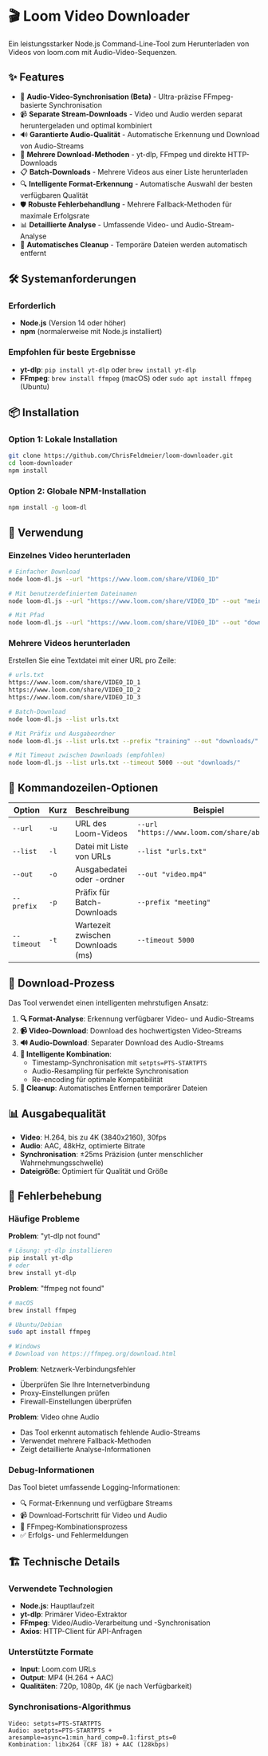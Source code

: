 # 🎬 Loom Video Downloader

Ein leistungsstarker Node.js Command-Line-Tool zum Herunterladen von Videos von loom.com mit Audio-Video-Sequenzen.

## ✨ Features

- 🎯 **Audio-Video-Synchronisation (Beta)** - Ultra-präzise FFmpeg-basierte Synchronisation
- 📹 **Separate Stream-Downloads** - Video und Audio werden separat heruntergeladen und optimal kombiniert
- 🔊 **Garantierte Audio-Qualität** - Automatische Erkennung und Download von Audio-Streams
- 🚀 **Mehrere Download-Methoden** - yt-dlp, FFmpeg und direkte HTTP-Downloads
- 📋 **Batch-Downloads** - Mehrere Videos aus einer Liste herunterladen
- 🔍 **Intelligente Format-Erkennung** - Automatische Auswahl der besten verfügbaren Qualität
- 🛡️ **Robuste Fehlerbehandlung** - Mehrere Fallback-Methoden für maximale Erfolgsrate
- 📊 **Detaillierte Analyse** - Umfassende Video- und Audio-Stream-Analyse
- 🧹 **Automatisches Cleanup** - Temporäre Dateien werden automatisch entfernt

## 🛠️ Systemanforderungen

### Erforderlich
- **Node.js** (Version 14 oder höher)
- **npm** (normalerweise mit Node.js installiert)

### Empfohlen für beste Ergebnisse
- **yt-dlp**: `pip install yt-dlp` oder `brew install yt-dlp`
- **FFmpeg**: `brew install ffmpeg` (macOS) oder `sudo apt install ffmpeg` (Ubuntu)

## 📦 Installation

### Option 1: Lokale Installation
```bash
git clone https://github.com/ChrisFeldmeier/loom-downloader.git
cd loom-downloader
npm install
```

### Option 2: Globale NPM-Installation
```bash
npm install -g loom-dl
```

## 🚀 Verwendung

### Einzelnes Video herunterladen

```bash
# Einfacher Download
node loom-dl.js --url "https://www.loom.com/share/VIDEO_ID"

# Mit benutzerdefiniertem Dateinamen
node loom-dl.js --url "https://www.loom.com/share/VIDEO_ID" --out "mein-video.mp4"

# Mit Pfad
node loom-dl.js --url "https://www.loom.com/share/VIDEO_ID" --out "downloads/mein-video.mp4"
```

### Mehrere Videos herunterladen

Erstellen Sie eine Textdatei mit einer URL pro Zeile:

```bash
# urls.txt
https://www.loom.com/share/VIDEO_ID_1
https://www.loom.com/share/VIDEO_ID_2
https://www.loom.com/share/VIDEO_ID_3
```

```bash
# Batch-Download
node loom-dl.js --list urls.txt

# Mit Präfix und Ausgabeordner
node loom-dl.js --list urls.txt --prefix "training" --out "downloads/"

# Mit Timeout zwischen Downloads (empfohlen)
node loom-dl.js --list urls.txt --timeout 5000 --out "downloads/"
```

## 🔧 Kommandozeilen-Optionen

| Option | Kurz | Beschreibung | Beispiel |
|--------|------|--------------|----------|
| `--url` | `-u` | URL des Loom-Videos | `--url "https://www.loom.com/share/abc123"` |
| `--list` | `-l` | Datei mit Liste von URLs | `--list "urls.txt"` |
| `--out` | `-o` | Ausgabedatei oder -ordner | `--out "video.mp4"` |
| `--prefix` | `-p` | Präfix für Batch-Downloads | `--prefix "meeting"` |
| `--timeout` | `-t` | Wartezeit zwischen Downloads (ms) | `--timeout 5000` |

## 🎯 Download-Prozess

Das Tool verwendet einen intelligenten mehrstufigen Ansatz:

1. **🔍 Format-Analyse**: Erkennung verfügbarer Video- und Audio-Streams
2. **📹 Video-Download**: Download des hochwertigsten Video-Streams
3. **🔊 Audio-Download**: Separater Download des Audio-Streams
4. **🔗 Intelligente Kombination**: 
   - Timestamp-Synchronisation mit `setpts=PTS-STARTPTS`
   - Audio-Resampling für perfekte Synchronisation
   - Re-encoding für optimale Kompatibilität
5. **🧹 Cleanup**: Automatisches Entfernen temporärer Dateien

## 📊 Ausgabequalität

- **Video**: H.264, bis zu 4K (3840x2160), 30fps
- **Audio**: AAC, 48kHz, optimierte Bitrate
- **Synchronisation**: ±25ms Präzision (unter menschlicher Wahrnehmungsschwelle)
- **Dateigröße**: Optimiert für Qualität und Größe

## 🔧 Fehlerbehebung

### Häufige Probleme

**Problem**: "yt-dlp not found"
```bash
# Lösung: yt-dlp installieren
pip install yt-dlp
# oder
brew install yt-dlp
```

**Problem**: "ffmpeg not found"
```bash
# macOS
brew install ffmpeg

# Ubuntu/Debian
sudo apt install ffmpeg

# Windows
# Download von https://ffmpeg.org/download.html
```

**Problem**: Netzwerk-Verbindungsfehler
- Überprüfen Sie Ihre Internetverbindung
- Proxy-Einstellungen prüfen
- Firewall-Einstellungen überprüfen

**Problem**: Video ohne Audio
- Das Tool erkennt automatisch fehlende Audio-Streams
- Verwendet mehrere Fallback-Methoden
- Zeigt detaillierte Analyse-Informationen

### Debug-Informationen

Das Tool bietet umfassende Logging-Informationen:
- 🔍 Format-Erkennung und verfügbare Streams
- 📹 Download-Fortschritt für Video und Audio
- 🔗 FFmpeg-Kombinationsprozess
- ✅ Erfolgs- und Fehlermeldungen

## 🏗️ Technische Details

### Verwendete Technologien
- **Node.js**: Hauptlaufzeit
- **yt-dlp**: Primärer Video-Extraktor
- **FFmpeg**: Video/Audio-Verarbeitung und -Synchronisation
- **Axios**: HTTP-Client für API-Anfragen

### Unterstützte Formate
- **Input**: Loom.com URLs
- **Output**: MP4 (H.264 + AAC)
- **Qualitäten**: 720p, 1080p, 4K (je nach Verfügbarkeit)

### Synchronisations-Algorithmus
```
Video: setpts=PTS-STARTPTS
Audio: asetpts=PTS-STARTPTS + aresample=async=1:min_hard_comp=0.1:first_pts=0
Kombination: libx264 (CRF 18) + AAC (128kbps)
```